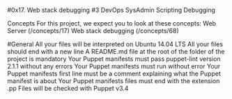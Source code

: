 #0x17. Web stack debugging #3
DevOps SysAdmin Scripting Debugging

Concepts
For this project, we expect you to look at these concepts:
Web Server (/concepts/17)
Web stack debugging (/concepts/68)

#General
All your files will be interpreted on Ubuntu 14.04 LTS
All your files should end with a new line
A README.md file at the root of the folder of the project is mandatory
Your Puppet manifests must pass puppet-lint version 2.1.1 without any errors
Your Puppet manifests must run without error
Your Puppet manifests first line must be a comment explaining what the Puppet manifest is about
Your Puppet manifests files must end with the extension .pp
Files will be checked with Puppet v3.4
